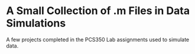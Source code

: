# A Small Collection of .m Files in Data Simulations

A few projects completed in the PCS350 Lab assignments used to simulate data.